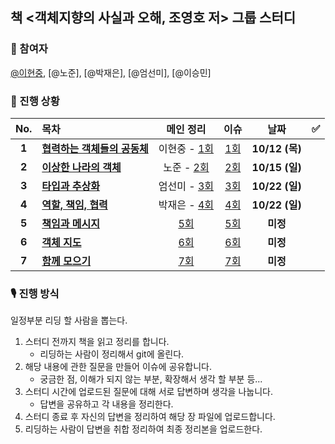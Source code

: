 ## 책 <객체지향의 사실과 오해, 조영호 저> 그룹 스터디
### 👫 참여자
[@이현중](https://github.com/luminoustone), [@노준], [@박재은], [@엄선미], [@이승민]

### 📖 진행 상황

|  No.  | 목차                             | 메인 정리           | 이슈           | 날짜           | ✅  |
| :---: | :------------------------------- | :-------------------------------: | :-------------------------------: | :-------------: | :-: |
| **1** | **[협력하는 객체들의 공동체](01_협력하는_객체들의_공동체.md)** | 이현중 - [1회]() | [1회]() | **10/12 (목)** |   |
| **2** | **[이상한 나라의 객체](02_이상한_나라의_객체.md)** | 노준 - [2회]() | [2회]() | **10/15 (일)** |    |
| **3** | **[타입과 추상화](03_타입과_추상화.md)** | 엄선미 - [3회]() | [3회]() | **10/22 (일)** |   |
| **4** | **[역할, 책임, 협력](04_역할,_책임,_협력.md)** | 박재은 - [4회]() | [4회]() | **10/22 (일)** |   |
| **5** | **[책임과 메시지](05_책임과_메시지.md)** | [5회]() | [5회]() | **미정** |  |
| **6** | **[객체 지도](06_객체_지도.md)** | [6회]() | [6회]() |  **미정** |  |
| **7** | **[함께 모으기](07_함께_모으기.md)** | [7회]() | [7회]() | **미정** |  |

### 🎙 진행 방식
일정부분 리딩 할 사람을 뽑는다.
1. 스터디 전까지 책을 읽고 정리를 합니다.
	-  리딩하는 사람이 정리해서 git에 올린다.
2. 해당 내용에 관한 질문을 만들어 이슈에 공유합니다.
	- 궁금한 점, 이해가 되지 않는 부분, 확장해서 생각 할 부분 등...
3. 스터디 시간에 업로드된 질문에 대해 서로 답변하며 생각을 나눕니다.
	- 답변을 공유하고 각 내용을 정리한다.
4. 스터디 종료 후 자신의 답변을 정리하여 해당 장 파일에 업로드합니다.
5. 리딩하는 사람이 답변을 취합 정리하여 최종 정리본을 업로드한다.
